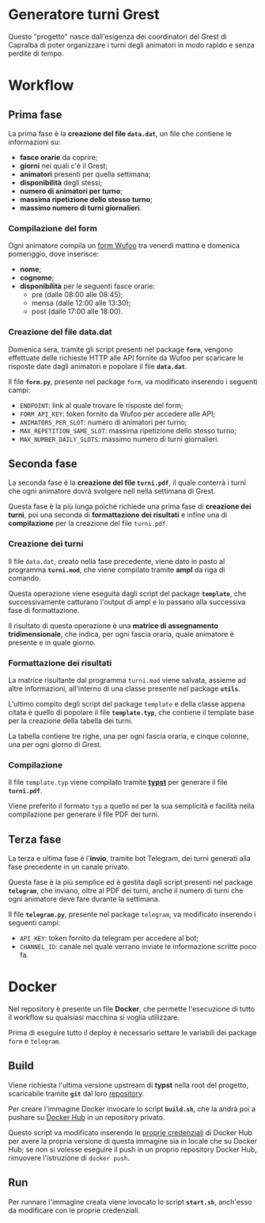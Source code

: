 # Generatore turni Grest

Questo "progetto" nasce dall'esigenza dei coordinatori del Grest di Capralba di poter organizzare i turni degli animatori in modo rapido e senza perdite di tempo.

# Workflow

## Prima fase

La prima fase è la __creazione del file `data.dat`__, un file che contiene le informazioni su:
- __fasce orarie__ da coprire;
- __giorni__ nei quali c'è il Grest;
- __animatori__ presenti per quella settimana;
- __disponibilità__ degli stessi;
- __numero di animatori per turno__;
- __massima ripetizione dello stesso turno__;
- __massimo numero di turni giornalieri__.

### Compilazione del form

Ogni animatore compila un [form Wufoo](https://www.wufoo.com/) tra venerdì mattina e domenica pomeriggio, dove inserisce:
* __nome__;
* __cognome__;
* __disponibilità__ per le seguenti fasce orarie:
  * pre (dalle 08:00 alle 08:45);
  * mensa (dalle 12:00 alle 13:30);
  * post (dalle 17:00 alle 18:00).

### Creazione del file data.dat

Domenica sera, tramite gli script presenti nel package __`form`__, vengono effettuate delle richieste HTTP alle API fornite da Wufoo per scaricare le risposte date dagli animatori e popolare il file __`data.dat`__.

Il file __`form.py`__, presente nel package `form`, va modificato inserendo i seguenti campi:
- `ENDPOINT`: link al quale trovare le risposte del form;
- `FORM_API_KEY`: token fornito da Wufoo per accedere alle API;
- `ANIMATORS_PER_SLOT`: numero di animatori per turno;
- `MAX_REPETITION_SAME_SLOT`: massima ripetizione dello stesso turno;
- `MAX_NUMBER_DAILY_SLOTS`: massimo numero di turni giornalieri.

## Seconda fase

La seconda fase è la __creazione del file `turni.pdf`__, il quale conterrà i turni che ogni animatore dovrà svolgere nell nella settimana di Grest.

Questa fase è la più lunga poiché richiede una prima fase di __creazione dei turni__, poi una seconda di __formattazione dei risultati__ e infine una di __compilazione__ per la creazione del file `turni.pdf`.

### Creazione dei turni

Il file `data.dat`, creato nella fase precedente, viene dato in pasto al programma __`turni.mod`__, che viene compilato tramite __ampl__ da riga di comando.

Questa operazione viene eseguita dagli script del package __`template`__, che successivamente catturano l'output di ampl e lo passano alla successiva fase di formattazione.

Il risultato di questa operazione è una __matrice di assegnamento tridimensionale__, che indica, per ogni fascia oraria, quale animatore è presente e in quale giorno.

### Formattazione dei risultati

La matrice risultante dal programma `turni.mod` viene salvata, assieme ad altre informazioni, all'interno di una classe presente nel package __`utils`__.

L'ultimo compito degli script del package `template` e della classe appena citata è quello di popolare il file __`template.typ`__, che contiene il template base per la creazione della tabella dei turni.

La tabella contiene tre righe, una per ogni fascia oraria, e cinque colonne, una per ogni giorno di Grest.

### Compilazione

Il file `template.typ` viene compilato tramite [__typst__](https://github.com/typst/typst) per generare il file __`turni.pdf`__.

Viene preferito il formato `typ` a quello `md` per la sua semplicità e facilità nella compilazione per generare il file PDF dei turni.

## Terza fase

La terza e ultima fase è l'__invio__, tramite bot Telegram, dei turni generati alla fase precedente in un canale privato.

Questa fase è la più semplice ed è gestita dagli script presenti nel package __`telegram`__, che inviano, oltre al PDF dei turni, anche il numero di turni che ogni animatore deve fare durante la settimana.

Il file __`telegram.py`__, presente nel package `telegram`, va modificato inserendo i seguenti campi:
- `API_KEY`: token fornito da telegram per accedere al bot;
- `CHANNEL_ID`: canale nel quale verrano inviate le informazione scritte poco fa.

# Docker

Nel repository è presente un file __Docker__, che permette l'esecuzione di tutto il workflow su qualsiasi macchina si voglia utilizzare.

Prima di eseguire tutto il deploy è necessario settare le variabili dei package `form` e `telegram`.

## Build

Viene richiesta l'ultima versione upstream di __typst__ nella root del progetto, scaricabile tramite __`git`__ dal loro [repository](https://github.com/typst/typst).

Per creare l'immagine Docker invocare lo script __`build.sh`__, che la andrà poi a pushare su [Docker Hub](https://hub.docker.com/) in un repository privato.

Questo script va modificato inserendo le [proprie credenziali](https://docs.docker.com/engine/reference/commandline/login/) di Docker Hub per avere la propria versione di questa immagine sia in locale che su Docker Hub; se non si volesse eseguire il push in un proprio repository Docker Hub, rimuovere l'istruzione di `docker push`.

## Run

Per runnare l'immagine creata viene invocato lo script __`start.sh`__, anch'esso da modificare con le proprie credenziali.
